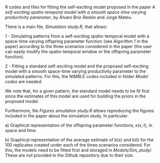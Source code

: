R codes and files for fitting the self-exciting model proposed in the paper *A self-exciting spatio-temporal model with a smooth space-time varying productivity parameter*, by Álvaro Briz-Redón and Jorge Mateu.

There is a main file, *Simulation study.R*, that allows:

1 - Simulating patterns from a self-exciting spatio-temporal model with a space-time varying offspring parameter function (see Algorithm 1 in the paper) according to the three scenarios considered in the paper (the user can easily modify the spatio-temporal window or the offspring parameter function).

2 - Fitting a standard self-exciting model and the proposed self-exciting model with a smooth space-time varying productivity parameter to the simulated patterns. For this, the NIMBLE codes included in folder *Model codes* are needed.

We note that, for a given pattern, the standard model needs to be fit first since the estimates of this model are used for building the priors in the proposed model.

Furthermore, file *Figures simulation study.R* allows reproducing the figures included in the paper about the simulation study. In particular:

a) Graphical representation of the offspring parameter functions, $\kappa(x,t)$, in space and time.

b) Graphical representation of the average estimate of b(x) and b(t) for the 100 replicates created under each of the three scenarios considered. For this, the models need to be fitted first and storaged in *Models/Sim_study/*. These are not provided in the Github repository due to their size.
